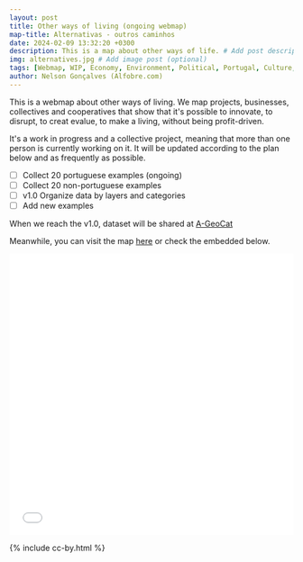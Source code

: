 ```yaml
---
layout: post
title: Other ways of living (ongoing webmap)
map-title: Alternativas - outros caminhos
date: 2024-02-09 13:32:20 +0300
description: This is a map about other ways of life. # Add post description (optional)
img: alternatives.jpg # Add image post (optional)
tags: [Webmap, WIP, Economy, Environment, Political, Portugal, Culture, Arts]
author: Nelson Gonçalves (Alfobre.com) 
---
```


This is a webmap about other ways of living. We map projects, businesses, collectives and cooperatives that show that it's possible to innovate, to disrupt, to creat evalue, to make a living, without being profit-driven. 

It's a work in progress and a collective project, meaning that more than one person is currently working on it. It will be updated according to the plan below and as frequently as possible.

- [ ] Collect 20 portuguese examples (ongoing)
- [ ] Collect 20 non-portuguese examples
- [ ] v1.0 Organize data by layers and categories  
- [ ] Add new examples

When we reach the v1.0, dataset will be shared at [A-GeoCat](https://a-geocat.alfobre.com/)

Meanwhile, you can visit the map [here](https://umap.openstreetmap.fr/en/map/alternativas-outros-caminhos_1021352#7/39.623/-6.614) or check the embedded below.


<iframe width="100%" height="500px" frameborder="0" allowfullscreen allow="geolocation" src="//umap.openstreetmap.fr/en/map/alternativas-outros-caminhos_1021352?scaleControl=true&miniMap=false&scrollWheelZoom=true&zoomControl=true&editMode=disabled&moreControl=true&searchControl=null&tilelayersControl=null&embedControl=null&datalayersControl=true&onLoadPanel=undefined&captionBar=false&captionMenus=true"></iframe>


{% include cc-by.html %}
